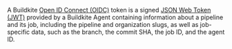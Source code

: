 A Buildkite [Open ID Connect (OIDC)](https://openid.net/developers/how-connect-works/) token is a signed [JSON Web Token (JWT)](https://jwt.io/) provided by a Buildkite Agent containing information about a pipeline and its job, including the pipeline and organization slugs, as well as job-specific data, such as the branch, the commit SHA, the job ID, and the agent ID.
